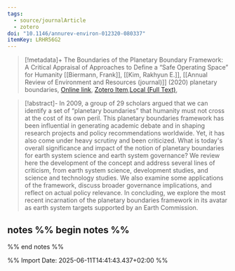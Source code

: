```yaml
---
tags:
  - source/journalArticle
  - zotero
doi: "10.1146/annurev-environ-012320-080337"
itemKey: LRHR56G2
---
```

>[!metadata]+
> The Boundaries of the Planetary Boundary Framework: A Critical Appraisal of Approaches to Define a “Safe Operating Space” for Humanity
> [[Biermann, Frank]], [[Kim, Rakhyun E.]], 
> [[Annual Review of Environment and Resources (journal)]] (2020)
> planetary boundaries, 
> [Online link](https://www.annualreviews.org/content/journals/10.1146/annurev-environ-012320-080337), [Zotero Item](zotero://select/library/items/LRHR56G2),[Local (Full Text)](file://C:/Users/aburg/Documents/references/zotero/storage/P9RN7GJX/Biermann2020_BoundariesPlanetary.pdf), 


>[!abstract]-
>In 2009, a group of 29 scholars argued that we can identify a set of “planetary boundaries” that humanity must not cross at the cost of its own peril. This planetary boundaries framework has been influential in generating academic debate and in shaping research projects and policy recommendations worldwide. Yet, it has also come under heavy scrutiny and been criticized. What is today&apos;s overall significance and impact of the notion of planetary boundaries for earth system science and earth system governance? We review here the development of the concept and address several lines of criticism, from earth system science, development studies, and science and technology studies. We also examine some applications of the framework, discuss broader governance implications, and reflect on actual policy relevance. In concluding, we explore the most recent incarnation of the planetary boundaries framework in its avatar as earth system targets supported by an Earth Commission.

## notes %% begin notes %%

%% end notes %%

%% Import Date: 2025-06-11T14:41:43.437+02:00 %%
